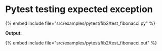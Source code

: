 # Pytest testing expected exception

{% embed include file="src/examples/pytest/fib2/test_fibonacci.py" %}

**Output:**

{% embed include file="src/examples/pytest/fib2/test_fibonacci.out" %}

